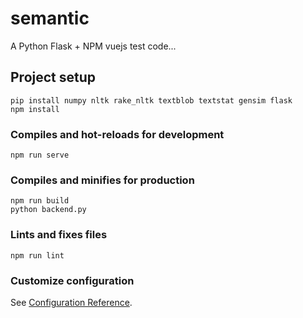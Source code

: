 # semantic

A Python Flask + NPM vuejs test code...

## Project setup
```
pip install numpy nltk rake_nltk textblob textstat gensim flask
npm install
```

### Compiles and hot-reloads for development
```
npm run serve
```

### Compiles and minifies for production
```
npm run build
python backend.py
```

### Lints and fixes files
```
npm run lint
```

### Customize configuration
See [Configuration Reference](https://cli.vuejs.org/config/).
